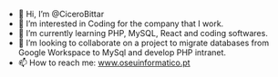 - 👋 Hi, I’m @CiceroBittar
- 👀 I’m interested in Coding for the company that I work.
- 🌱 I’m currently learning PHP, MySQL, React and coding softwares.
- 💞️ I’m looking to collaborate on a project to migrate databases from Google Workspace to MySql and develop PHP intranet. 
- 📫 How to reach me: www.oseuinformatico.pt
